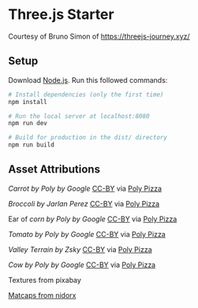 # Three.js Starter
Courtesy of Bruno Simon of https://threejs-journey.xyz/

## Setup
Download [Node.js](https://nodejs.org/en/download/).
Run this followed commands:

``` bash
# Install dependencies (only the first time)
npm install

# Run the local server at localhost:8080
npm run dev

# Build for production in the dist/ directory
npm run build
```


## Asset Attributions

*Carrot by Poly by Google* [CC-BY](https://creativecommons.org/licenses/by/3.0/) via [Poly Pizza](https://poly.pizza/m/3oFkNid6ofx)

*Broccoli by Jarlan Perez* [CC-BY](https://creativecommons.org/licenses/by/3.0/) via [Poly Pizza](https://poly.pizza/m/bCmu5O24_Jv)

Ear of *corn by Poly by Google* [CC-BY](https://creativecommons.org/licenses/by/3.0/) via [Poly Pizza](https://poly.pizza/m/3zsUEPnTdFt)

*Tomato by Poly by Google* [CC-BY](https://creativecommons.org/licenses/by/3.0/) via [Poly Pizza](https://poly.pizza/m/0vxjCVR_euD)

*Valley Terrain by Zsky* [CC-BY](https://creativecommons.org/licenses/by/3.0/) via [Poly Pizza](https://poly.pizza/m/u78ByZHYB2)

*Cow by Poly by Google* [CC-BY](https://creativecommons.org/licenses/by/3.0/) via [Poly Pizza](https://poly.pizza/m/0OToIgkcVM7)

Textures from pixabay

[Matcaps from nidorx](https://github.com/nidorx/matcaps)